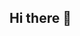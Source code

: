 ## Hi there 👋

<!--
**RahathTanveer/RahathTanveer** is a ✨ _special_ ✨ repository because its `README.md` (this file) appears on your GitHub profile.

Here are some ideas to get you started:
# 💫 About Me:
<br>- 🔭 I’m currently working on Data Structures using Python.<br>- 🌱 I’m currently learning Web Development<br>- 👯 I’m looking to collaborate on MERN Stack<br>- 🤔 I’m looking for help with Angular<br>- 💬 Ask me about DSA<br>- 📫 How to reach me: rahathtanveer9@gmail.com<br>


## 🌐 Socials:
[![email](https://img.shields.io/badge/Email-D14836?logo=gmail&logoColor=white)](mailto:rahathtanveer9@gmail.com) 

# 💻 Tech Stack:
![Python](https://img.shields.io/badge/python-3670A0?style=for-the-badge&logo=python&logoColor=ffdd54) ![JavaScript](https://img.shields.io/badge/javascript-%23323330.svg?style=for-the-badge&logo=javascript&logoColor=%23F7DF1E) ![HTML5](https://img.shields.io/badge/html5-%23E34F26.svg?style=for-the-badge&logo=html5&logoColor=white)
# 📊 GitHub Stats:
![](https://github-readme-stats.vercel.app/api?username=RahathTanveer&theme=dark&hide_border=false&include_all_commits=false&count_private=false)<br/>
![](https://nirzak-streak-stats.vercel.app/?user=RahathTanveer&theme=dark&hide_border=false)<br/>
![](https://github-readme-stats.vercel.app/api/top-langs/?username=RahathTanveer&theme=dark&hide_border=false&include_all_commits=false&count_private=false&layout=compact)

---
[![](https://visitcount.itsvg.in/api?id=RahathTanveer&icon=0&color=0)](https://visitcount.itsvg.in)

<!-- Proudly created with GPRM ( https://gprm.itsvg.in ) -->
